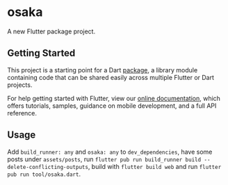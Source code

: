 # osaka

A new Flutter package project.

## Getting Started

This project is a starting point for a Dart
[package](https://flutter.dev/developing-packages/),
a library module containing code that can be shared easily across
multiple Flutter or Dart projects.

For help getting started with Flutter, view our 
[online documentation](https://flutter.dev/docs), which offers tutorials, 
samples, guidance on mobile development, and a full API reference.

## Usage

Add `build_runner: any` and `osaka: any` to `dev_dependencies`, have some posts under `assets/posts`, run `flutter pub run build_runner build --delete-conflicting-outputs`, build with `flutter build web` and run `flutter pub run tool/osaka.dart`.
